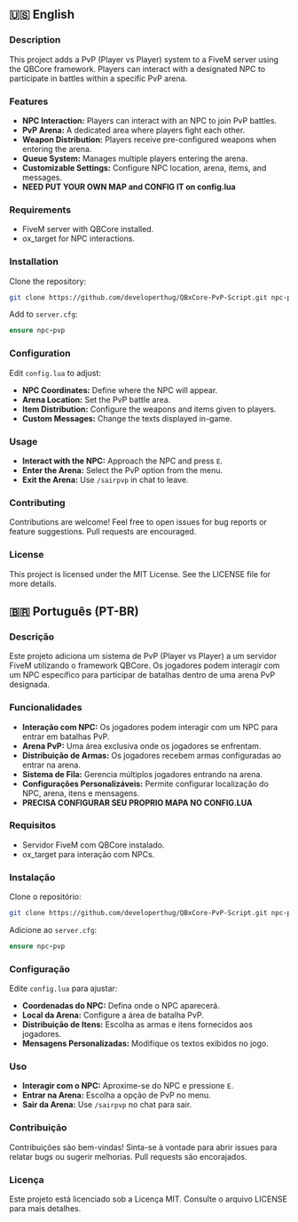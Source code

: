 ## 🇺🇸 English

### Description
This project adds a PvP (Player vs Player) system to a FiveM server using the QBCore framework. Players can interact with a designated NPC to participate in battles within a specific PvP arena.

### Features
- **NPC Interaction:** Players can interact with an NPC to join PvP battles.
- **PvP Arena:** A dedicated area where players fight each other.
- **Weapon Distribution:** Players receive pre-configured weapons when entering the arena.
- **Queue System:** Manages multiple players entering the arena.
- **Customizable Settings:** Configure NPC location, arena, items, and messages.
- **NEED PUT YOUR OWN MAP and CONFIG IT on config.lua**
### Requirements
- FiveM server with QBCore installed.
- ox_target for NPC interactions.

### Installation
Clone the repository:
```bash
git clone https://github.com/developerthug/QBxCore-PvP-Script.git npc-pvp
```
Add to `server.cfg`:
```ruby
ensure npc-pvp
```

### Configuration
Edit `config.lua` to adjust:
- **NPC Coordinates:** Define where the NPC will appear.
- **Arena Location:** Set the PvP battle area.
- **Item Distribution:** Configure the weapons and items given to players.
- **Custom Messages:** Change the texts displayed in-game.

### Usage
- **Interact with the NPC:** Approach the NPC and press `E`.
- **Enter the Arena:** Select the PvP option from the menu.
- **Exit the Arena:** Use `/sairpvp` in chat to leave.

### Contributing
Contributions are welcome! Feel free to open issues for bug reports or feature suggestions. Pull requests are encouraged.

### License
This project is licensed under the MIT License. See the LICENSE file for more details.

## 🇧🇷 Português (PT-BR)

### Descrição
Este projeto adiciona um sistema de PvP (Player vs Player) a um servidor FiveM utilizando o framework QBCore. Os jogadores podem interagir com um NPC específico para participar de batalhas dentro de uma arena PvP designada.

### Funcionalidades
- **Interação com NPC:** Os jogadores podem interagir com um NPC para entrar em batalhas PvP.
- **Arena PvP:** Uma área exclusiva onde os jogadores se enfrentam.
- **Distribuição de Armas:** Os jogadores recebem armas configuradas ao entrar na arena.
- **Sistema de Fila:** Gerencia múltiplos jogadores entrando na arena.
- **Configurações Personalizáveis:** Permite configurar localização do NPC, arena, itens e mensagens.
- **PRECISA CONFIGURAR SEU PROPRIO MAPA NO CONFIG.LUA**
### Requisitos
- Servidor FiveM com QBCore instalado.
- ox_target para interação com NPCs.

### Instalação
Clone o repositório:
```bash
git clone https://github.com/developerthug/QBxCore-PvP-Script.git npc-pvp
```
Adicione ao `server.cfg`:
```ruby
ensure npc-pvp
```

### Configuração
Edite `config.lua` para ajustar:
- **Coordenadas do NPC:** Defina onde o NPC aparecerá.
- **Local da Arena:** Configure a área de batalha PvP.
- **Distribuição de Itens:** Escolha as armas e itens fornecidos aos jogadores.
- **Mensagens Personalizadas:** Modifique os textos exibidos no jogo.

### Uso
- **Interagir com o NPC:** Aproxime-se do NPC e pressione `E`.
- **Entrar na Arena:** Escolha a opção de PvP no menu.
- **Sair da Arena:** Use `/sairpvp` no chat para sair.

### Contribuição
Contribuições são bem-vindas! Sinta-se à vontade para abrir issues para relatar bugs ou sugerir melhorias. Pull requests são encorajados.

### Licença
Este projeto está licenciado sob a Licença MIT. Consulte o arquivo LICENSE para mais detalhes.
